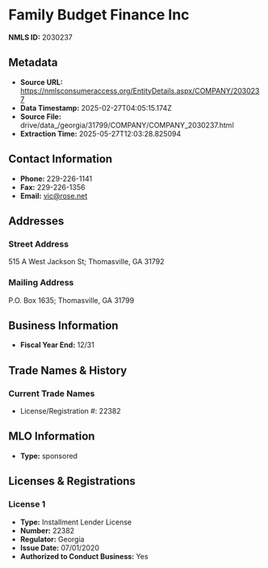 # Family Budget Finance Inc

**NMLS ID:** 2030237

## Metadata
- **Source URL:** https://nmlsconsumeraccess.org/EntityDetails.aspx/COMPANY/2030237
- **Data Timestamp:** 2025-02-27T04:05:15.174Z
- **Source File:** drive/data_/georgia/31799/COMPANY/COMPANY_2030237.html
- **Extraction Time:** 2025-05-27T12:03:28.825094

## Contact Information
- **Phone:** 229-226-1141
- **Fax:** 229-226-1356
- **Email:** vic@rose.net

## Addresses
### Street Address
515 A West Jackson St; Thomasville, GA 31792

### Mailing Address
P.O. Box 1635; Thomasville, GA 31799

## Business Information
- **Fiscal Year End:** 12/31

## Trade Names & History
### Current Trade Names
- License/Registration #: 22382

## MLO Information
- **Type:** sponsored

## Licenses & Registrations

### License 1
- **Type:** Installment Lender License
- **Number:** 22382
- **Regulator:** Georgia
- **Issue Date:** 07/01/2020
- **Authorized to Conduct Business:** Yes
